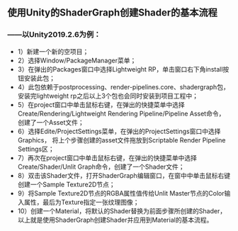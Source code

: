 ## 使用Unity的ShaderGraph创建Shader的基本流程
### ——以Unity2019.2.6为例：
- 1）新建一个新的空项目；
- 2）选择Window/PackageManager菜单；
- 3）在弹出的Packages窗口中选择Lightweight RP，单击窗口右下角install按钮安装此包；
- 4）此包依赖于postprocessing、render-pipelines.core、shadergraph包，安装完lightweight rp之后以上3个包也会同时安装到项目工程中；
- 5）在project窗口中单击鼠标右键，在弹出的快捷菜单中选择Create/Rendering/Lightweight Rendering Pipeline/Pipeline Asset命令，创建了一个Asset文件；
- 6）选择Edite/ProjectSettings菜单，在弹出的ProjectSettings窗口中选择Graphics，
将上个步骤创建的asset文件拖放到Scriptable Render Pipeline Settings区；
- 7）再次在project窗口中单击鼠标右键，在弹出的快捷菜单中选择Create/Shader/Unlit Graph命令，创建了一个Shader文件；
- 8）双击该Shader文件，打开ShaderGraph编辑窗口，在窗中中单击鼠标右键创建一个Sample Texture2D节点；
- 9）将Sample Texture2D节点的RGBA属性值传给Unlit Master节点的Color输入属性，最后为Texture指定一张纹理图像；
- 10）创建一个Material，将默认的Shader替换为前面步骤所创建的Shader，以上就是使用ShaderGraph创建Shader并应用到Material的基本流程。
